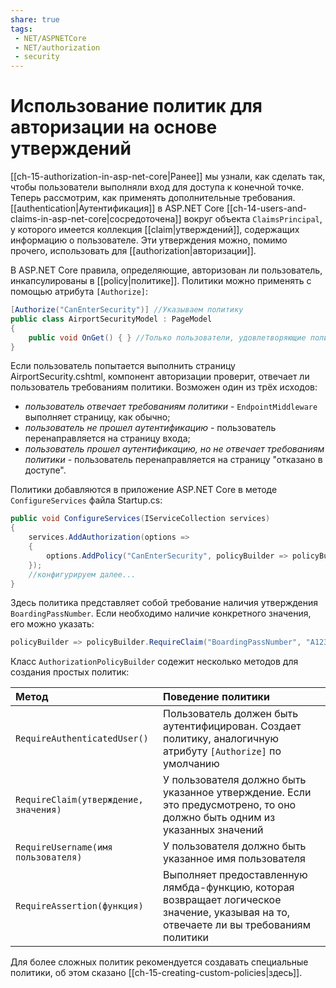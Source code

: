 ```yaml
---
share: true
tags:
 - NET/ASPNETCore
 - NET/authorization
 - security
---
```

# Использование политик для авторизации на основе утверждений
[[ch-15-authorization-in-asp-net-core|Ранее]] мы узнали, как сделать так, чтобы пользователи выполняли вход для доступа к конечной точке. Теперь рассмотрим, как применять дополнительные требования.
[[authentication|Аутентификация]] в ASP.NET Core [[ch-14-users-and-claims-in-asp-net-core|сосредоточена]] вокруг объекта `ClaimsPrincipal`, у которого имеется коллекция [[claim|утверждений]], содержащих информацию о пользователе.
Эти утверждения можно, помимо прочего, использовать для [[authorization|авторизации]].

В ASP.NET Core правила, определяющие, авторизован ли пользователь, инкапсулированы в [[policy|политике]]. Политики можно применять с помощью атрибута `[Authorize]`:
```csharp
[Authorize("CanEnterSecurity")] //Указываем политику
public class AirportSecurityModel : PageModel
{
	public void OnGet() { } //Только пользователи, удовлетворяющие политике, могут выполнять страницу
}
```
Если пользователь попытается выполнить страницу AirportSecurity.cshtml, компонент авторизации проверит, отвечает ли пользователь требованиям политики. Возможен один из трёх исходов:
- *пользователь отвечает требованиям политики* - `EndpointMiddleware` выполняет страницу, как обычно;
- *пользователь не прошел аутентификацию* - пользователь перенаправляется на страницу входа;
- *пользователь прошел аутентификацию, но не отвечает требованиям политики* - пользователь перенаправляется на страницу "отказано в доступе".

Политики добавляются в приложение ASP.NET Core в методе `ConfigureServices` файла Startup.cs:
```csharp
public void ConfigureServices(IServiceCollection services)
{
	services.AddAuthorization(options => 
	{
		options.AddPolicy("CanEnterSecurity", policyBuilder => policyBuilder.RequireClaim("BoardingPassNumber"));
	});
	//конфигурируем далее...
}
```
Здесь политика представляет собой требование наличия утверждения `BoardingPassNumber`. Если необходимо наличие конкретного значения, его можно указать:
```csharp
policyBuilder => policyBuilder.RequireClaim("BoardingPassNumber", "A1234");
```
Класс `AuthorizationPolicyBuilder` содежит несколько методов для создания простых политик:

|Метод|Поведение политики|
|:---|:---|
|`RequireAuthenticatedUser()`|Пользователь должен быть аутентифицирован. Создает политику, аналогичную атрибуту `[Authorize]` по умолчанию|
|`RequireClaim(утверждение, значения)`|У пользователя должно быть указанное утверждение. Если это предусмотрено, то оно должно быть одним из указанных значений|
|`RequireUsername(имя пользователя)`|У пользователя должно быть указанное имя пользователя|
|`RequireAssertion(функция)`|Выполняет предоставленную лямбда-функцию, которая возвращает логическое значение, указывая на то, отвечаете ли вы требованиям политики|

Для более сложных политик рекомендуется создавать специальные политики, об этом сказано [[ch-15-creating-custom-policies|здесь]].